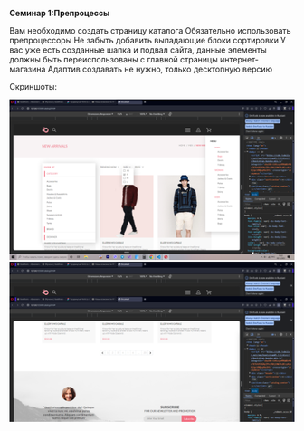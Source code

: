 **Семинар 1:Препроцессы**

Вам необходимо создать страницу каталога
Обязательно использовать препроцессоры
Не забыть добавить выпадающие блоки сортировки
У вас уже есть созданные шапка и подвал сайта, данные элементы должны быть переиспользованы с главной страницы интернет-магазина
Адаптив создавать не нужно, только десктопную версию

Скриншоты:

![Screen1](https://github.com/Gregorian1489/Preprocess/blob/main/Seminar2/img/Screen1.png)
![Screen2](https://github.com/Gregorian1489/Preprocess/blob/main/Seminar2/img/Screen2.png)
